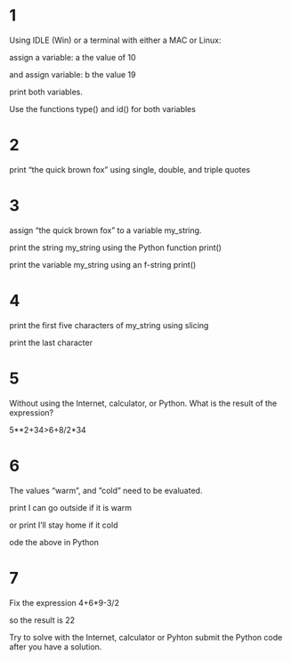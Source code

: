 # 1
Using IDLE (Win)  or a terminal with either a MAC or Linux:

assign a variable: a the value of 10

and assign variable: b the value 19

print both variables.

Use the functions type() and id() for both variables 

# 2

print “the quick brown fox” using single, double, and triple quotes

# 3

assign “the quick brown fox” to a variable my_string.

print the string my_string using the Python function print()

print the variable my_string using an f-string print()

# 4

print the first five characters of my_string using slicing

print the last character

# 5

Without using the Internet, calculator, or Python. What is the result of the expression?

5**2+34>6+8/2*34

# 6

The values “warm”, and ”cold” need to be evaluated. 

print I can go outside if it is warm

or print I’ll stay home if it cold

ode the above in Python

# 7

Fix the expression  4+6*9-3/2

so the result is 22

Try to solve with the Internet, calculator or Pyhton submit the Python code after you have a solution.
